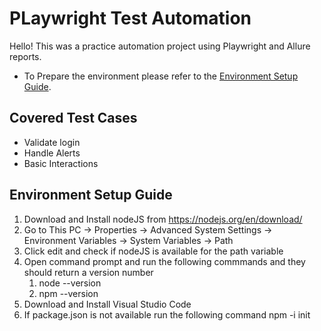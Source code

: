 # PLaywright Test Automation

Hello! This was a practice automation project using Playwright and Allure reports.

-   To Prepare the environment please refer to the [Environment Setup Guide](#environment-setup-guide).

## Covered Test Cases

  <ul>
   <li>Validate login</li>
   <li>Handle Alerts</li>
   <li>Basic Interactions</li>
  </ul>

## Environment Setup Guide

1. Download and Install nodeJS from https://nodejs.org/en/download/
2. Go to This PC → Properties → Advanced System Settings → Environment Variables → System Variables → Path
3. Click edit and check if nodeJS is available for the path variable
4. Open command prompt and run the following commmands and they should return a version number
    1. node --version
    2. npm --version
5. Download and Install Visual Studio Code
6. If package.json is not available run the following command
   npm -i init
